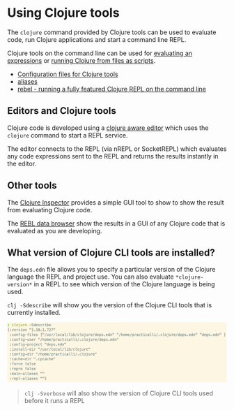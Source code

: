 # Using Clojure tools
The `clojure` command provided by Clojure tools can be used to evaluate code, run Clojure applications and start a command line REPL.

Clojure tools on the command line can be used for [evaluating an expressions](evaluating-an-expression.md) or [running Clojure from files as scripts](files-and-scripts.md).

* [Configuration files for Clojure tools](configuration-files.md)
* [aliases](clojure-tools/aliases.md)
* [rebel - running a fully featured Clojure REPL on the command line](rebel-repl/)


## Editors and Clojure tools
Clojure code is developed using a [clojure aware editor](/clojure-editors/) which uses the `clojure` command to start a REPL service.

The editor connects to the REPL (via nREPL or SocketREPL) which evaluates any code expressions sent to the REPL and returns the results instantly in the editor.

<!-- Not sure this is the right place for these, but cant find anywhere better yet -->
## Other tools
The [Clojure Inspector](clojure-tools/clojure-inspector.md) provides a simple GUI tool to show to show the result from evaluating Clojure code.

The [REBL data browser](clojure-tools/rebl-data-browser.md) show the results in a GUI of any Clojure code that is evaluated as you are developing.


## What version of Clojure CLI tools are installed?
The `deps.edn` file allows you to specify a particular version of the Clojure language the REPL and project use.  You can also evaluate `*clojure-version*` in a REPL to see which version of the Clojure language is being used.

`clj -Sdescribe` will show you the version of the Clojure CLI tools that is currently installed.

![clojure cli tools - describe install version](/images/clojure-cli-tools-install-version-describe.png)

> `clj -Sverbose` will also show the version of Clojure CLI tools used before it runs a REPL
